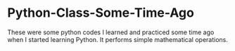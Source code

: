 # Python-Class-Some-Time-Ago
These were some python codes I learned and practiced some time ago when I started learning Python.
It performs simple mathematical operations.
